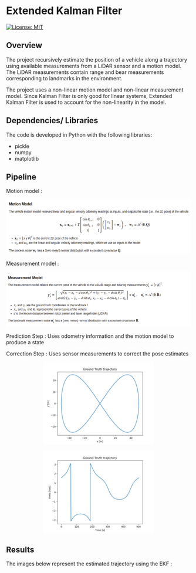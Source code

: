 # Extended Kalman Filter


[![License: MIT](https://img.shields.io/badge/License-MIT-yellow.svg)](https://opensource.org/licenses/MIT)

## Overview
The project recursively estimate the position of a vehicle along a trajectory using available measurements from a LiDAR sensor and a motion model.
The LiDAR measurements contain range and bear measurements corresponding to landmarks in the environment.

The project uses a non-linear motion model and non-linear measurement model. Since Kalman Filter is only good for linear systems, Extended Kalman Filter is used to account for the non-linearity in the model.

## Dependencies/ Libraries
The code is developed in Python with the following libraries:

* pickle
* numpy
* matplotlib

## Pipeline
Motion model :

<p align="center">
  <img src="/data/motion_model.png" width="600" height = "150" title="Detection of Obstacle from LiDAR data">
</p>

Measurement model :

<p align="center">
  <img src="/data/measurement_model.png" width="600" height = "150" title="Detection of Obstacle from LiDAR data">
</p>

Prediction Step :
Uses odometry information and the motion model to produce a state

Correction Step :
Uses sensor measurements to correct the pose estimates

<p align="center">
  <img src="/data/gtruth.png" width="300 height = "150" title="Detection of Obstacle from LiDAR data">
</p>

<p align="center">
  <img src="/data/gtruth2.png" width="300 height = "150" title="Detection of Obstacle from LiDAR data">
</p>

## Results


The images below represent the estimated trajectory using the EKF :
